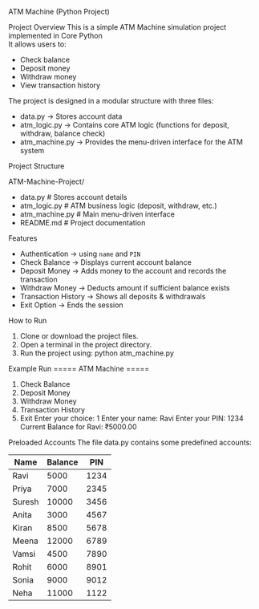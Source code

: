  ATM Machine (Python Project)

 Project Overview
This is a simple ATM Machine simulation project implemented in Core Python  
It allows users to:
- Check balance  
- Deposit money  
- Withdraw money  
- View transaction history  

The project is designed in a modular structure with three files:
- data.py → Stores account data  
- atm_logic.py → Contains core ATM logic (functions for deposit, withdraw, balance check)  
- atm_machine.py → Provides the menu-driven interface for the ATM system  


Project Structure

ATM-Machine-Project/
- data.py          # Stores account details
- atm_logic.py     # ATM business logic (deposit, withdraw, etc.)
- atm_machine.py   # Main menu-driven interface
- README.md        # Project documentation

 Features
- Authentication -> using `name` and `PIN`  
- Check Balance -> Displays current account balance  
- Deposit Money -> Adds money to the account and records the transaction  
- Withdraw Money -> Deducts amount if sufficient balance exists  
- Transaction History -> Shows all deposits & withdrawals  
- Exit Option -> Ends the session  

How to Run
1. Clone or download the project files.    
2. Open a terminal in the project directory.  
3. Run the project using:
   python atm_machine.py

 Example Run
===== ATM Machine =====
1. Check Balance
2. Deposit Money
3. Withdraw Money
4. Transaction History
5. Exit
Enter your choice: 1
Enter your name: Ravi
Enter your PIN: 1234
Current Balance for Ravi: ₹5000.00

 Preloaded Accounts
The file data.py contains some predefined accounts:

| Name   | Balance | PIN  |
|--------|---------|------|
| Ravi   | 5000    | 1234 |
| Priya  | 7000    | 2345 |
| Suresh | 10000   | 3456 |
| Anita  | 3000    | 4567 |
| Kiran  | 8500    | 5678 |
| Meena  | 12000   | 6789 |
| Vamsi  | 4500    | 7890 |
| Rohit  | 6000    | 8901 |
| Sonia  | 9000    | 9012 |
| Neha   | 11000   | 1122 |


